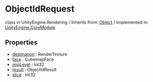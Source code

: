 # ObjectIdRequest
class in UnityEngine.Rendering
 / Inherits from: <a href="https://docs.unity3d.com/6000.2/Documentation/ScriptReference/Object.html">Object</a> / Implemented in: <a href="https://docs.unity3d.com/6000.2/Documentation/ScriptReference/UnityEngine.CoreModule.html">UnityEngine.CoreModule</a>

## Properties
- <a href="https://docs.unity3d.com/6000.2/Documentation/ScriptReference/ObjectIdRequest-destination.html">destination</a> : RenderTexture
- <a href="https://docs.unity3d.com/6000.2/Documentation/ScriptReference/ObjectIdRequest-face.html">face</a> : CubemapFace
- <a href="https://docs.unity3d.com/6000.2/Documentation/ScriptReference/ObjectIdRequest-mipLevel.html">mipLevel</a> : Int32
- <a href="https://docs.unity3d.com/6000.2/Documentation/ScriptReference/ObjectIdRequest-result.html">result</a> : ObjectIdResult
- <a href="https://docs.unity3d.com/6000.2/Documentation/ScriptReference/ObjectIdRequest-slice.html">slice</a> : Int32
